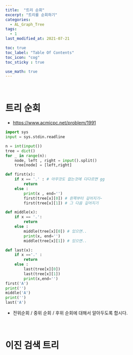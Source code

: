 ```yaml
---
title:  "트리 순회"
excerpt: "트리를 순회하기"
categories:
  - AL_Graph_Tree
tags:
  - 1
last_modified_at: 2021-07-21

toc: true
toc_label: "Table Of Contents"
toc_icon: "cog"
toc_sticky : true

use_math: true
---
```


<br>

# 트리 순회

- https://www.acmicpc.net/problem/1991

```python
import sys
input = sys.stdin.readline

n = int(input())
tree = dict()
for _ in range(n):
    node, left , right = input().split()
    tree[node] = [left,right]

def first(x):
    if x == '.' : # 아무것도 없는것에 다다르면 gg
        return
    else :
        print(x , end='')
        first(tree[x][0]) # 왼쪽부터 깊어지기~
        first(tree[x][1]) # 그 다음 깊어지기

def middle(x):
    if x == '.':
        return
    else :
        middle(tree[x][0]) # 있으면..
        print(x, end='')
        middle(tree[x][1]) # 있으면..

def last(x):
    if x =='.' :
        return
    else :
        last(tree[x][0])
        last(tree[x][1])
        print(x,end='')
first('A')
print('')
middle('A')
print('')
last('A')
```

- 전위순회 / 중위 순회 / 후위 순회에 대해서 알아두도록 합시다.

<br>

# 이진 검색 트리

```
```

